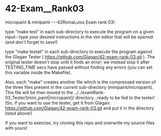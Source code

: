 # 42-Exam__Rank03
micropaint &amp; minipaint ---42RomaLuiss Exam rank 03!

type "make test" in each sub-directory to execute the program on a given input--type your desired instructions in the vim editor that will be opened (and don't forget to save!)

type "make testall" in each sub-directory to execute the program against the Glagan Tester ( https://github.com/Glagan/42-exam-rank-03.git ). The original tester doesn't stop until it finds an error; we instead stop it after TESTING_TIME secs have passed without finding any errors (you can set this variable inside the Makefile).

Also, each "make" creates another file which is the compressed version of the three files present in the current sub-directory (minipaint/micropaint). This file will be then moved to the  ../../examRank-03_Tester/[mini_paint|micropaint]/ directory...ready to be fed to the tester!
(So, if you want to use the tester, get it from Glagan: https://github.com/Glagan/42-exam-rank-03.git and put it in the directory listed above!)

If you want to exercise, try cloning this repo and overwrite my source files with yours!
